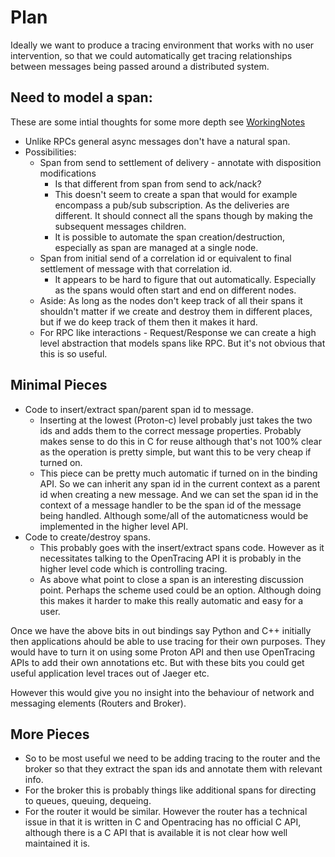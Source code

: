# Plan

Ideally we want to produce a tracing environment that works with no user intervention,
so that we could automatically get tracing relationships between messages being passed
around a distributed system.

## Need to model a span:
These are some intial thoughts for some more depth see [WorkingNotes]
- Unlike RPCs general async messages don't have a natural span.
- Possibilities:
  - Span from send to settlement of delivery - annotate with disposition modifications
    - Is that different from span from send to ack/nack?
    - This doesn't seem to create a span that would for example encompass a pub/sub
      subscription. As the deliveries are different. It should connect all the spans though by making the subsequent messages children.
    - It is possible to automate the span creation/destruction, especially as span are managed at a single node.
  - Span from initial send of a correlation id or equivalent to final settlement of message with that correlation id.
    - It appears to be hard to figure that out automatically. Especially as the spans would often start and end on different nodes.
  - Aside: As long as the nodes don't keep track of all their spans it shouldn't matter if we create and destroy them in different places, but if we do keep track of them then it makes it hard.
  - For RPC like interactions -  Request/Response we can create a high level abstraction that models spans like RPC. But it's not obvious that this is so useful.

## Minimal Pieces
- Code to insert/extract span/parent span id to message.
  - Inserting at the lowest (Proton-c) level probably just takes the two ids and adds them to the correct message properties. Probably makes sense to do this in C for reuse although that's not 100% clear as the operation is pretty simple, but want this to be very cheap if turned on.
  - This piece can be pretty much automatic if turned on in the binding API. So we can inherit any span id in the current context as a parent id when creating a new message. And we can set the span id in the context of a message handler to be the span id of the message being handled. Although some/all of the automaticness would be implemented in the higher level API.
- Code to create/destroy spans.
  - This probably goes with the insert/extract spans code. However as it necessitates talking to the OpenTracing API it is probably in the higher level code which is controlling tracing.
  - As above what point to close a span is an interesting discussion point. Perhaps the scheme used could be an option. Although doing this makes it harder to make this really automatic and easy for a user.

Once we have the above bits in out bindings say Python and C++ initially then applications ahould be able to use tracing for their own purposes. They would have to turn it on using some Proton API and then use OpenTracing APIs to add their own annotations etc. But with these bits you could get useful application level traces out of Jaeger etc.

However this would give you no insight into the behaviour of network and messaging elements (Routers and Broker).

## More Pieces
- So to be most useful we need to be adding tracing to the router and the broker so that they extract the span ids and annotate them with relevant info.
- For the broker this is probably things like additional spans for directing to queues, queuing, dequeing.
- For the router it would be similar. However the router has a technical issue in that it is written in C and Opentracing has no official C API, although there is a C API that is available it is not clear how well maintained it is.

[WorkingNotes]: WorkingNotes.md
